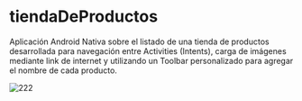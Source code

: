# tiendaDeProductos
Aplicación Android Nativa sobre el listado de una tienda de productos desarrollada para navegación entre Activities (Intents), carga de imágenes mediante link de internet 
y utilizando un Toolbar personalizado para agregar el nombre de cada producto.

![222](https://user-images.githubusercontent.com/71857156/121109078-de37e300-c7d8-11eb-90bd-c5fe1ba3d2fa.png)
